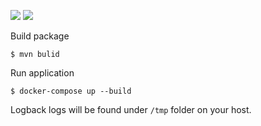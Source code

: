 ![](https://img.shields.io/badge/jdk-1.8-green.svg)
![](https://img.shields.io/badge/docker--compose-1.9.0-blue.svg)

Build package

```
$ mvn bulid
```

Run application

```
$ docker-compose up --build
```

Logback logs will be found under `/tmp` folder on your host.
